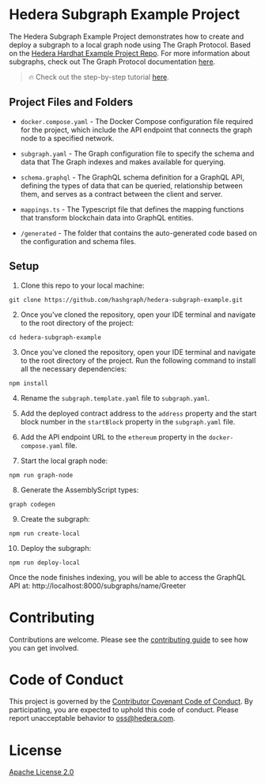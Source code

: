# Hedera Subgraph Example Project

The Hedera Subgraph Example Project demonstrates how to create and deploy a subgraph to a local graph node using The Graph Protocol. Based on the [Hedera Hardhat Example Project Repo](https://github.com/hashgraph/hedera-hardhat-example-project). For more information about subgraphs, check out The Graph Protocol documentation [here](https://thegraph.com/docs). 

> :fire: Check out the step-by-step tutorial [here](https://docs.hedera.com/hedera/more-tutorials/deploy-a-subgraph-using-the-graph).

## Project Files and Folders

- `docker.compose.yaml` - The Docker Compose configuration file required for the project, which include the API endpoint that connects the graph node to a specified network. 

- `subgraph.yaml` - The Graph configuration file to specify the schema and data that The Graph indexes and makes available for querying. 

- `schema.graphql` - The GraphQL schema definition for a GraphQL API, defining the types of data that can be queried, relationship between them, and serves as a contract between the client and server.

- `mappings.ts` - The Typescript file that defines the mapping functions that transform blockchain data into GraphQL entities.

- `/generated` - The folder that contains the auto-generated code based on the configuration and schema files.

## Setup

1. Clone this repo to your local machine:

```shell
git clone https://github.com/hashgraph/hedera-subgraph-example.git
```

2. Once you've cloned the repository, open your IDE terminal and navigate to the root directory of the project:

```shell
cd hedera-subgraph-example
```

3. Once you've cloned the repository, open your IDE terminal and navigate to the root directory of the project. Run the following command to install all the necessary dependencies:

```shell
npm install
```

4. Rename the `subgraph.template.yaml` file to `subgraph.yaml`.

5. Add the deployed contract address to the `address` property and the start block number in the `startBlock` property in the `subgraph.yaml` file.

6. Add the API endpoint URL to the `ethereum` property in the `docker-compose.yaml` file.

7. Start the local graph node:

```shell
npm run graph-node
```

8. Generate the AssemblyScript types:

```shell
graph codegen
```

9. Create the subgraph: 

```shell
npm run create-local
```

10. Deploy the subgraph:

```
npm run deploy-local
```
Once the node finishes indexing, you will be able to access the GraphQL API at: http://localhost:8000/subgraphs/name/Greeter

# Contributing
Contributions are welcome. Please see the
[contributing guide](https://github.com/hashgraph/.github/blob/main/CONTRIBUTING.md)
to see how you can get involved.

# Code of Conduct
This project is governed by the
[Contributor Covenant Code of Conduct](https://github.com/hashgraph/.github/blob/main/CODE_OF_CONDUCT.md). By
participating, you are expected to uphold this code of conduct. Please report unacceptable behavior
to [oss@hedera.com](mailto:oss@hedera.com).

# License
[Apache License 2.0](LICENSE)
